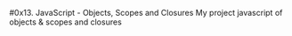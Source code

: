 #0x13. JavaScript - Objects, Scopes and Closures
My project javascript of objects & scopes and closures
